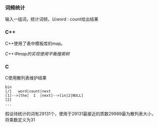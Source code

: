 ### 词频统计

输入一组词，统计词频，以word : count给出结果

### C++

C++使用了表中模板库的map。

*C++中map的实现使用平衡搜索树*

### C

C使用散列表维护结果

    bin
    [/]   word|count|next
    [1]-->[the|  1  |next]-->[in|2|NULL]
    [2]
    ...

假设待统计的词有29131个，使用于29131最接近的质数29989最为散列表大小，将乘数定义为31
